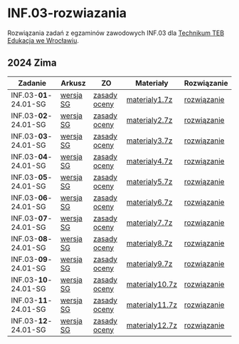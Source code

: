 # INF.03-rozwiazania

Rozwiązania zadań z egzaminów zawodowych INF.03 dla [Technikum TEB Edukacja we Wrocławiu](https://technikum.pl/miasta/wroclaw).

## 2024 Zima

| Zadanie | Arkusz | ZO | Materiały | Rozwiązanie |
|-|-|-|-|-|
| INF.03-**01**-24.01-SG | [wersja SG](_arkusze/2024-01/inf_03_2024_01_01_SG_kolor.pdf) | [zasady oceny](_arkusze/2024-01/INF_03_2024_01_01_SG_zo.pdf) | [materialy1.7z](_arkusze/2024-01/materialy1.7z) | [rozwiązanie](INF.03-24.01/INF.03-01-24.01-SG/) |
| INF.03-**02**-24.01-SG | [wersja SG](_arkusze/2024-01/inf_03_2024_01_02_SG_kolor.pdf) | [zasady oceny](_arkusze/2024-01/INF_03_2024_01_02_SG_zo.pdf) | [materialy2.7z](_arkusze/2024-01/materialy2.7z) | [rozwiązanie](INF.03-24.01/INF.03-02-24.01-SG/) |
| INF.03-**03**-24.01-SG | [wersja SG](_arkusze/2024-01/inf_03_2024_01_03_SG_kolor.pdf) | [zasady oceny](_arkusze/2024-01/INF_03_2024_01_03_SG_zo.pdf) | [materialy3.7z](_arkusze/2024-01/materialy3.7z) | [rozwiązanie](INF.03-24.01/INF.03-03-24.01-SG/) |
| INF.03-**04**-24.01-SG | [wersja SG](_arkusze/2024-01/inf_03_2024_01_04_SG_kolor.pdf) | [zasady oceny](_arkusze/2024-01/INF_03_2024_01_04_SG_zo.pdf) | [materialy4.7z](_arkusze/2024-01/materialy4.7z) | [rozwiązanie](INF.03-24.01/INF.03-04-24.01-SG/) |
| INF.03-**05**-24.01-SG | [wersja SG](_arkusze/2024-01/inf_03_2024_01_05_SG_kolor.pdf) | [zasady oceny](_arkusze/2024-01/INF_03_2024_01_05_SG_zo.pdf) | [materialy5.7z](_arkusze/2024-01/materialy5.7z) | [rozwiązanie](INF.03-24.01/INF.03-05-24.01-SG/) |
| INF.03-**06**-24.01-SG | [wersja SG](_arkusze/2024-01/inf_03_2024_01_06_SG_kolor.pdf) | [zasady oceny](_arkusze/2024-01/INF_03_2024_01_06_SG_zo.pdf) | [materialy6.7z](_arkusze/2024-01/materialy6.7z) | [rozwiązanie](INF.03-24.01/INF.03-06-24.01-SG/) |
| INF.03-**07**-24.01-SG | [wersja SG](_arkusze/2024-01/inf_03_2024_01_07_SG_kolor.pdf) | [zasady oceny](_arkusze/2024-01/INF_03_2024_01_07_SG_zo.pdf) | [materialy7.7z](_arkusze/2024-01/materialy7.7z) | [rozwiązanie](INF.03-24.01/INF.03-07-24.01-SG/) |
| INF.03-**08**-24.01-SG | [wersja SG](_arkusze/2024-01/inf_03_2024_01_08_SG_kolor.pdf) | [zasady oceny](_arkusze/2024-01/INF_03_2024_01_08_SG_zo.pdf) | [materialy8.7z](_arkusze/2024-01/materialy8.7z) | [rozwiązanie](INF.03-24.01/INF.03-08-24.01-SG/) |
| INF.03-**09**-24.01-SG | [wersja SG](_arkusze/2024-01/inf_03_2024_01_09_SG_kolor.pdf) | [zasady oceny](_arkusze/2024-01/INF_03_2024_01_09_SG_zo.pdf) | [materialy9.7z](_arkusze/2024-01/materialy9.7z) | [rozwiązanie](INF.03-24.01/INF.03-09-24.01-SG/) |
| INF.03-**10**-24.01-SG | [wersja SG](_arkusze/2024-01/inf_03_2024_01_10_SG_kolor.pdf) | [zasady oceny](_arkusze/2024-01/INF_03_2024_01_10_SG_zo.pdf) | [materialy10.7z](_arkusze/2024-01/materialy10.7z) | [rozwiązanie](INF.03-24.01/INF.03-10-24.01-SG/) |
| INF.03-**11**-24.01-SG | [wersja SG](_arkusze/2024-01/inf_03_2024_01_11_SG_kolor.pdf) | [zasady oceny](_arkusze/2024-01/INF_03_2024_01_11_SG_zo.pdf) | [materialy11.7z](_arkusze/2024-01/materialy11.7z) | [rozwiązanie](INF.03-24.01/INF.03-11-24.01-SG/) |
| INF.03-**12**-24.01-SG | [wersja SG](_arkusze/2024-01/inf_03_2024_01_12_SG_kolor.pdf) | [zasady oceny](_arkusze/2024-01/INF_03_2024_01_12_SG_zo.pdf) | [materialy12.7z](_arkusze/2024-01/materialy12.7z) | [rozwiązanie](INF.03-24.01/INF.03-12-24.01-SG/) |
